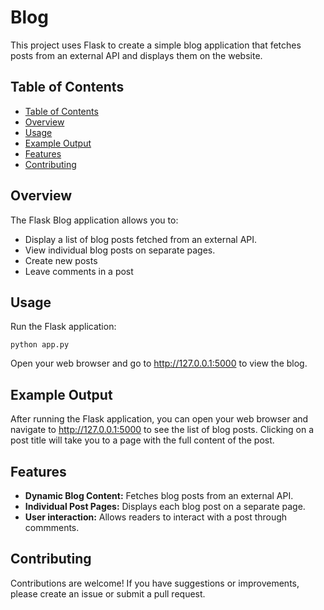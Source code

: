 # Blog

This project uses Flask to create a simple blog application that fetches posts from an external API and displays them on
the website.

## Table of Contents

- [Table of Contents](#table-of-contents)
- [Overview](#overview)
- [Usage](#usage)
- [Example Output](#example-output)
- [Features](#features)
- [Contributing](#contributing)

## Overview

The Flask Blog application allows you to:

- Display a list of blog posts fetched from an external API.
- View individual blog posts on separate pages.
- Create new posts
- Leave comments in a post

## Usage

Run the Flask application:

```shell
python app.py
```

Open your web browser and go to http://127.0.0.1:5000 to view the blog.

## Example Output

After running the Flask application, you can open your web browser and navigate to http://127.0.0.1:5000 to see the list
of blog posts. Clicking on a post title will take you to a page with the full content of the post.

## Features

- **Dynamic Blog Content:** Fetches blog posts from an external API.
- **Individual Post Pages:** Displays each blog post on a separate page.
- **User interaction:** Allows readers to interact with a post through commments.

## Contributing

Contributions are welcome! If you have suggestions or improvements, please create an issue or submit a pull request.
